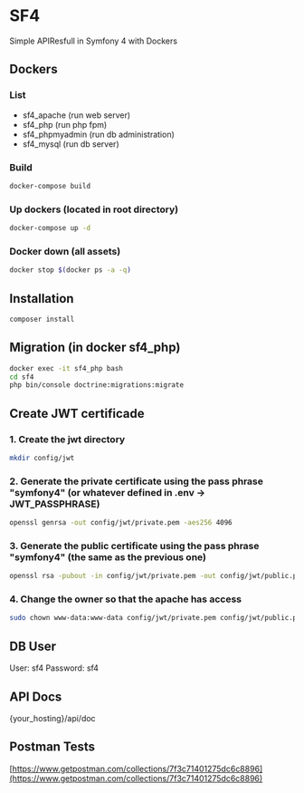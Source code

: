 # SF4
Simple APIResfull in Symfony 4 with Dockers

## Dockers

### List
- sf4_apache (run web server)
- sf4_php (run php fpm)
- sf4_phpmyadmin (run db administration)
- sf4_mysql (run db server)

### Build
```bash
docker-compose build
```

### Up dockers (located in root directory)
```bash
docker-compose up -d
```

### Docker down (all assets)
```bash
docker stop $(docker ps -a -q)
```

## Installation
```bash
composer install
```

## Migration (in docker sf4_php)
```bash
docker exec -it sf4_php bash
cd sf4
php bin/console doctrine:migrations:migrate
```

## Create JWT certificade

### 1. Create the jwt directory
```bash
mkdir config/jwt
```

### 2. Generate the private certificate using the pass phrase "symfony4" (or whatever defined in .env -> JWT_PASSPHRASE)
```bash
openssl genrsa -out config/jwt/private.pem -aes256 4096
```
 
### 3. Generate the public certificate using the pass phrase "symfony4" (the same as the previous one)
```bash
openssl rsa -pubout -in config/jwt/private.pem -out config/jwt/public.pem
```

### 4. Change the owner so that the apache has access
```bash
sudo chown www-data:www-data config/jwt/private.pem config/jwt/public.pem
```

## DB User
User: sf4
Password: sf4

## API Docs
{your_hosting}/api/doc

## Postman Tests
[https://www.getpostman.com/collections/7f3c71401275dc6c8896](https://www.getpostman.com/collections/7f3c71401275dc6c8896)

